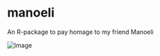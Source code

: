 # manoeli
An R-package to pay homage to my friend Manoeli

![Image](https://nioo.knaw.nl/sites/default/files/styles/internet_profile/public/pictures/picture-4984-1416323690.jpg?itok=EbmtmVcY)
